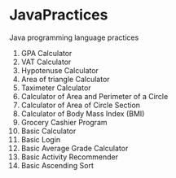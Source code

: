 # JavaPractices

Java programming language practices

1. GPA Calculator
2. VAT Calculator
3. Hypotenuse Calculator
4. Area of triangle Calculator
5. Taximeter Calculator
6. Calculator of Area and Perimeter of a Circle
7. Calculator of Area of Circle Section
8. Calculator of Body Mass Index (BMI)
9. Grocery Cashier Program
10. Basic Calculator
11. Basic Login
12. Basic Average Grade Calculator
13. Basic Activity Recommender
14. Basic Ascending Sort
